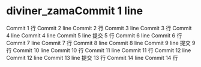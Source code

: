 # diviner_zamaCommit 1 line
Commit 1 行
Commit 2 line
Commit 2 行
Commit 3 line
Commit 3 行
Commit 4 line
Commit 4 line
Commit 5 line
提交 5 行
Commit 6 line
Commit 6 行
Commit 7 line
Commit 7 行
Commit 8 line
Commit 8 line
Commit 9 line
提交 9 行
Commit 10 line
Commit 10 行
Commit 11 line
Commit 11 行
Commit 12 line
Commit 12 line
Commit 13 line
提交 13 行
Commit 14 line
Commit 14 行
